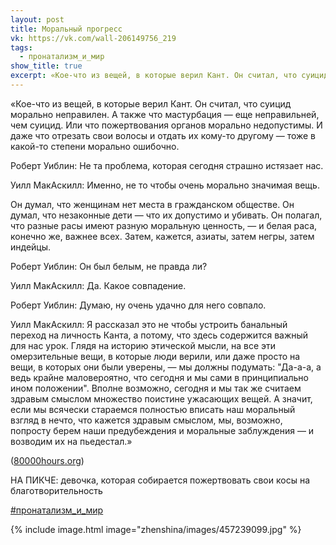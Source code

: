 ```yaml
---
layout: post
title: Моральный прогресс
vk: https://vk.com/wall-206149756_219
tags:
  - пронатализм_и_мир
show_title: true
excerpt: «Кое-что из вещей, в которые верил Кант. Он считал, что суицид морально неправилен. А также что мастурбация — еще неправильней, чем суицид. Или что пожертвования органов морально недопустимы. И даже что отрезать свои волосы и отдать их кому-то другому — тоже в какой-то степени морально ошибочно. ...
---
```

«Кое-что из вещей, в которые верил Кант. Он считал, что суицид морально неправилен. А также что мастурбация — еще неправильней, чем суицид. Или что пожертвования органов морально недопустимы. И даже что отрезать свои волосы и отдать их кому-то другому — тоже в какой-то степени морально ошибочно.

Роберт Уиблин: Не та проблема, которая сегодня страшно истязает нас.

Уилл МакАскилл: Именно, не то чтобы очень морально значимая вещь.

Он думал, что женщинам нет места в гражданском обществе. Он думал, что незаконные дети — что их допустимо и убивать. Он полагал, что разные расы имеют разную моральную ценность, — и белая раса, конечно же, важнее всех. Затем, кажется, азиаты, затем негры, затем индейцы.

Роберт Уиблин: Он был белым, не правда ли?

Уилл МакАскилл: Да. Какое совпадение.

Роберт Уиблин: Думаю, ну очень удачно для него совпало.

Уилл МакАскилл: Я рассказал это не чтобы устроить банальный переход на личность Канта, а потому, что здесь содержится важный для нас урок. Глядя на историю этической мысли, на все эти омерзительные вещи, в которые люди верили, или даже просто на вещи, в которых они были уверены, — мы должны подумать: "Да-а-а, а ведь крайне маловероятно, что сегодня и мы сами в принципиально ином положении". Вполне возможно, сегодня и мы так же считаем здравым смыслом множество поистине ужасающих вещей. А значит, если мы всячески стараемся полностью вписать наш моральный взгляд в нечто, что кажется здравым смыслом, мы, возможно, попросту берем наши предубеждения и моральные заблуждения — и возводим их на пьедестал.»

([80000hours.org](https://80000hours.org))

НА ПИКЧЕ: девочка, которая собирается пожертвовать свои косы на благотворительность

[#пронатализм_и_мир](poisk.html#пронатализм_и_мир)

{% include image.html image="zhenshina/images/457239099.jpg" %}
